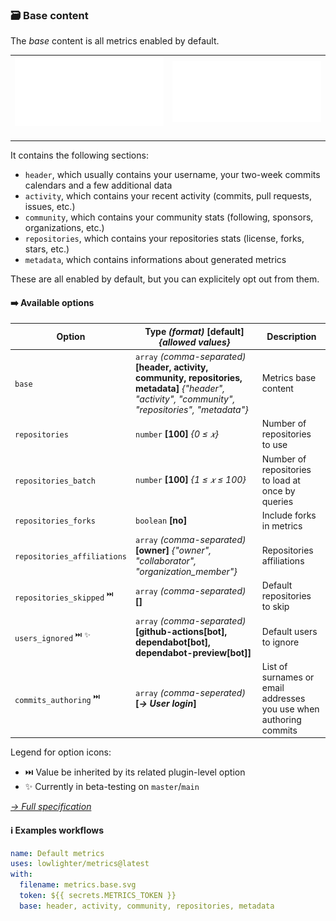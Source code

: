 ### 🗃️ Base content

The *base* content is all metrics enabled by default.

<table>
  <tr>
    <td align="center">
      <img src="https://github.com/lowlighter/lowlighter/blob/master/metrics.classic.svg">
      <img width="900" height="1" alt="">
    </td>
    <td align="center">
      <img src="https://github.com/lowlighter/lowlighter/blob/master/metrics.organization.svg">
      <img width="900" height="1" alt="">
    </td>
  </tr>
</table>

It contains the following sections:
* `header`, which usually contains your username, your two-week commits calendars and a few additional data
* `activity`, which contains your recent activity (commits, pull requests, issues, etc.)
* `community`, which contains your community stats (following, sponsors, organizations, etc.)
* `repositories`, which contains your repositories stats (license, forks, stars, etc.)
* `metadata`, which contains informations about generated metrics

These are all enabled by default, but you can explicitely opt out from them.

#### ➡️ Available options

<!--options-->
| Option | Type *(format)* **[default]** *{allowed values}* | Description |
| ------ | -------------------------------- | ----------- |
| `base` | `array` *(comma-separated)* **[header, activity, community, repositories, metadata]** *{"header", "activity", "community", "repositories", "metadata"}* | Metrics base content |
| `repositories` | `number` **[100]** *{0 ≤ 𝑥}* | Number of repositories to use |
| `repositories_batch` | `number` **[100]** *{1 ≤ 𝑥 ≤ 100}* | Number of repositories to load at once by queries |
| `repositories_forks` | `boolean` **[no]** | Include forks in metrics |
| `repositories_affiliations` | `array` *(comma-separated)* **[owner]** *{"owner", "collaborator", "organization_member"}* | Repositories affiliations |
| `repositories_skipped` <sup>⏭️</sup> | `array` *(comma-separated)* **[]** | Default repositories to skip |
| `users_ignored` <sup>⏭️</sup> <sup>✨</sup> | `array` *(comma-separated)* **[github-actions[bot], dependabot[bot], dependabot-preview[bot]]** | Default users to ignore |
| `commits_authoring` <sup>⏭️</sup> | `array` *(comma-seperated)* **[*→ User login*]** | List of surnames or email addresses you use when authoring commits |


Legend for option icons:
* ⏭️ Value be inherited by its related plugin-level option
* ✨ Currently in beta-testing on `master`/`main`
<!--/options-->

*[→ Full specification](metadata.yml)*

#### ℹ️ Examples workflows

<!--examples-->
```yaml
name: Default metrics
uses: lowlighter/metrics@latest
with:
  filename: metrics.base.svg
  token: ${{ secrets.METRICS_TOKEN }}
  base: header, activity, community, repositories, metadata

```
<!--/examples-->
